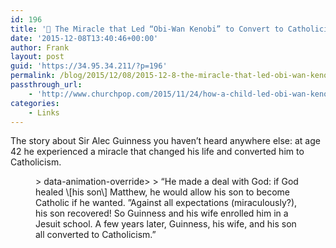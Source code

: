 ```yaml
---
id: 196
title: '🔗 The Miracle that Led “Obi-Wan Kenobi” to Convert to Catholicism'
date: '2015-12-08T13:40:46+00:00'
author: Frank
layout: post
guid: 'https://34.95.34.211/?p=196'
permalink: /blog/2015/12/08/2015-12-8-the-miracle-that-led-obi-wan-kenobi-to-convert-to-catholicism/
passthrough_url:
    - 'http://www.churchpop.com/2015/11/24/how-a-child-led-obi-wan-kenobi-to-convert-to-catholicism/'
categories:
    - Links
---
```


The story about Sir Alec Guinness you haven’t heard anywhere else: at age 42 he experienced a miracle that changed his life and converted him to Catholicism.

<figure>> data-animation-override&gt;  
> <span>“</span>He made a deal with God: if God healed \[his son\] Matthew, he would allow his son to become Catholic if he wanted. ”Against all expectations (miraculously?), his son recovered! So Guinness and his wife enrolled him in a Jesuit school. A few years later, Guinness, his wife, and his son all converted to Catholicism.<span>”</span>

</figure><div class="
          image-block-outer-wrapper
          layout-caption-below
          design-layout-inline
          
          
          
        " data-test="image-block-inline-outer-wrapper"><figure class="
              sqs-block-image-figure
              intrinsic
            " style="max-width:700px;"><div class="image-block-wrapper" data-animation-override="" data-animation-role="image"><div class="sqs-image-shape-container-element
              
          
        
              has-aspect-ratio
            " style="
                position: relative;
                
                  padding-bottom:62.57143020629883%;
                
                overflow: hidden;
              "><noscript>![](https://images.squarespace-cdn.com/content/v1/5070e334e4b00907bc18faef/1449581911803-U20RYGRKZ5MX371LXLGL/image-asset.jpeg)</noscript>![](https://images.squarespace-cdn.com/content/v1/5070e334e4b00907bc18faef/1449581911803-U20RYGRKZ5MX371LXLGL/image-asset.jpeg)</div></div></figure></div>The Miracle that Led “Obi-Wan Kenobi” to Convert to Catholicism | [ChurchPOP](http://www.churchpop.com/2015/11/24/how-a-child-led-obi-wan-kenobi-to-convert-to-catholicism/)